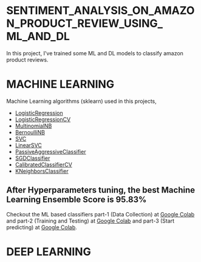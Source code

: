 # SENTIMENT_ANALYSIS_ON_AMAZON_PRODUCT_REVIEW_USING_ ML_AND_DL
In this project, I've trained some ML and DL models to classify amazon product reviews.



# MACHINE LEARNING 
Machine Learning algorithms (sklearn) used in this projects, 
- [LogisticRegression](https://scikit-learn.org/stable/modules/generated/sklearn.linear_model.LogisticRegression.html)
- [LogisticRegressionCV](http://scikit-learn.org/stable/modules/generated/sklearn.linear_model.LogisticRegressionCV.html)
- [MultinomialNB](http://scikit-learn.org/stable/modules/generated/sklearn.naive_bayes.MultinomialNB.html)
- [BernoulliNB](http://scikit-learn.org/stable/modules/generated/sklearn.naive_bayes.BernoulliNB.html)
- [SVC](http://scikit-learn.org/stable/modules/generated/sklearn.svm.SVC.html)
- [LinearSVC](http://scikit-learn.org/stable/modules/generated/sklearn.svm.LinearSVC.html)
- [PassiveAggressiveClassifier](http://scikit-learn.org/stable/modules/generated/sklearn.linear_model.PassiveAggressiveClassifier.html)
- [SGDClassifier](http://scikit-learn.org/stable/modules/generated/sklearn.linear_model.SGDClassifier.html)
- [CalibratedClassifierCV](http://scikit-learn.org/stable/modules/generated/sklearn.calibration.CalibratedClassifierCV.html)
- [KNeighborsClassifier](http://scikit-learn.org/stable/modules/generated/sklearn.neighbors.KNeighborsClassifier.html)

## After Hyperparameters tuning, the best Machine Learning Ensemble Score is 95.83% 

Checkout the ML based classifiers part-1 (Data Collection) at [Google Colab](https://colab.research.google.com/github/bala-codes/SENTIMENT-ANALYSIS-ON-AMAZON-PRODUCT-REVIEWS-USING-ML-AND-DL/blob/master/codes%20(ML)/Part-1%20Data%20Extraction%20and%20Data%20Preprocessing%20Amazon%20product%20reviews%20datasets.ipynb) and part-2 (Training and Testing) at [Google Colab](https://colab.research.google.com/github/bala-codes/SENTIMENT-ANALYSIS-ON-AMAZON-PRODUCT-REVIEWS-USING-ML-AND-DL/blob/master/codes%20(ML)/Part-2%20Sentiment%20Analysis%20-%20Amazon%20Product%20Reviews%20Training%20and%20Testing.ipynb) and part-3 (Start predicting) at [Google Colab](https://colab.research.google.com/github/bala-codes/SENTIMENT-ANALYSIS-ON-AMAZON-PRODUCT-REVIEWS-USING-ML-AND-DL/blob/master/codes%20(ML)/Part-3%20Sentiment%20Analysis%20-%20Amazon%20Product%20Reviews%20-%20Single%20Prediction%20Check.ipynb).


# DEEP LEARNING


